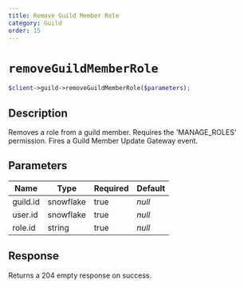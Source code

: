 ```yaml
---
title: Remove Guild Member Role
category: Guild
order: 15
---
```


# `removeGuildMemberRole`

```php
$client->guild->removeGuildMemberRole($parameters);
```

## Description

Removes a role from a guild member. Requires the &#039;MANAGE_ROLES&#039; permission.  Fires a Guild Member Update Gateway event.

## Parameters


Name | Type | Required | Default
--- | --- | --- | ---
guild.id | snowflake | true | *null*
user.id | snowflake | true | *null*
role.id | string | true | *null*

## Response

Returns a 204 empty response on success.

